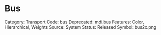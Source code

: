 # Bus

Category: Transport
Code: bus
Deprecated: mdi.bus
Features: Color, Hierarchical, Weights
Source: System
Status: Released
Symbol: bus2x.png